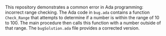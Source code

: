 This repository demonstrates a common error in Ada programming: incorrect range checking. The Ada code in `bug.ada` contains a function `Check_Range` that attempts to determine if a number is within the range of 10 to 100. The main procedure then calls this function with a number outside of that range.  The `bugSolution.ada` file provides a corrected version.